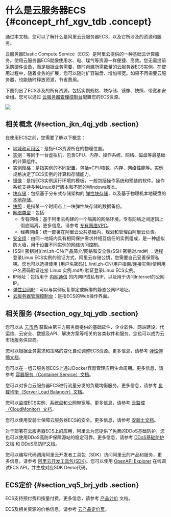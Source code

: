 # 什么是云服务器ECS {#concept_rhf_xgv_tdb .concept}

通过本文档，您可以了解什么是阿里云云服务器ECS，以及它所涉及的资源和服务。

云服务器Elastic Compute Service（ECS）是阿里云提供的一种基础云计算服务。使用云服务器ECS就像使用水、电、煤气等资源一样便捷、高效。您无需提前采购硬件设备，而是根据业务需要，随时创建所需数量的云服务器ECS实例。在使用过程中，随着业务的扩展，您可以随时扩容磁盘、增加带宽。如果不再需要云服务器，也能随时释放资源，节省费用。

下图列出了ECS涉及的所有资源，包括实例规格、块存储、镜像、快照、带宽和安全组。您可以通过 [云服务器管理控制台](https://ecs.console.aliyun.com/#/home)配置您的ECS资源。

![](http://static-aliyun-doc.oss-cn-hangzhou.aliyuncs.com/assets/img/9543/4795_zh-CN.png)

## 相关概念 {#section_jkn_4qj_ydb .section}

在使用ECS之前，您需要了解以下概念：

-   [地域和可用区](https://www.alibabacloud.com/help/doc-detail/40654.htm)：是指ECS资源所在的物理位置。
-   [实例](intl.zh-CN/产品简介/实例.md#)：等同于一台虚拟机，包含CPU、内存、操作系统、网络、磁盘等最基础的计算组件。
-   [实例规格](intl.zh-CN/产品简介/实例规格族.md#)：是指实例的不同配置，包括vCPU核数、内存、网络性能等。实例规格决定了ECS实例的计算和存储能力。
-   [镜像](intl.zh-CN/产品简介/镜像.md#)：是指ECS实例运行环境的模板，一般包括操作系统和预装的软件。操作系统支持多种Linux发行版本和不同的Windows版本。
-   [块存储](intl.zh-CN/产品简介/块存储.md#)：包括基于分布式存储架构的 [弹性块存储](intl.zh-CN/产品简介/块存储/弹性块存储.md#)，以及基于物理机本地硬盘的 [本地存储](intl.zh-CN/产品简介/块存储/本地存储.md#)。
-   [快照](intl.zh-CN/产品简介/快照.md#)：是指某一个时间点上一块弹性块存储的数据备份。
-   [网络类型](intl.zh-CN/产品简介/网络和安全性/网络类型.md#)：包括
    -   专有网络：基于阿里云构建的一个隔离的网络环境，专有网络之间逻辑上彻底隔离。更多信息，请参考 [专有网络VPC](../../intl.zh-CN/产品简介/什么是专有网络.md#)。
    -   经典网络：统一部署在阿里云公共基础内，规划和管理由阿里云负责。
-   [安全组](intl.zh-CN/产品简介/网络和安全性/安全组.md#)：由同一地域内具有相同保护需求并相互信任的实例组成，是一种虚拟防火墙，用于设置不同实例的网络访问控制。
-   [SSH 密钥对](intl.zh-CN/产品简介/网络和安全性/SSH 密钥对.md#) ：远程登录Linux ECS实例的验证方式，阿里云存储公钥，您需要自己妥善保管私钥。您也可以选择使用 [用户名密码](../intl.zh-CN/用户指南/连接实例/使用用户名密码验证连接 Linux 实例.md#) 验证登录Linux ECS实例。
-   IP地址：包括用于 [内网通信](intl.zh-CN/产品简介/网络和安全性/内网.md#) 的内网IP或私有IP，以及用于访问Internet的公网IP。
-   [弹性公网IP](https://help.aliyun.com/product/61789.html)：可以与实例反复绑定或解绑的静态公网IP地址。
-   [云服务器管理控制台](https://ecs.console.aliyun.com/#/home)：是指ECS的Web操作界面。

## 相关服务 {#section_ogy_tqj_ydb .section}

您可以从 [云市场](https://www.alibabacloud.com/marketplace) 获取由第三方服务商提供的基础软件、企业软件、网站建设、代运维、云安全、数据及API、解决方案等相关的各类软件和服务。您也可以成为云市场服务供应商。

您可以根据业务需求和策略的变化自动调整ECS资源。更多信息，请参考 [弹性伸缩文档](https://www.alibabacloud.com/help/zh/product/25855.htm)。

您可以在一组云服务器ECS上通过Docker容器管理应用生命周期。更多信息，请参考 [容器服务（Container Service）文档](https://www.alibabacloud.com/help/zh/product/25972.htm)。

您可以对多台云服务器ECS进行流量分发的负载均衡服务。更多信息，请参考 [负载均衡（Server Load Balancer）文档](https://www.alibabacloud.com/help/zh/product/27537.htm)。

您可以监控ECS实例、系统盘和公网带宽等。更多信息，请参考 [云监控（CloudMonitor）文档](https://www.alibabacloud.com/help/zh/product/28572.htm)。

您可以使用安骑士保障云服务器ECS的安全。更多信息，请参考 [安骑士文档](https://www.alibabacloud.com/help/zh/product/28449.htm)。

对于部署在云服务器ECS上的应用，阿里云为您提供了免费的DDoS基础防护，您也可以使用DDoS高防IP保障源站的稳定可靠。更多信息，请参考 [DDoS基础防护文档](https://www.alibabacloud.com/help/zh/product/28396.htm) 和 [DDoS高防IP文档](https://www.alibabacloud.com/help/zh/product/28461.htm)。

您可以编写代码调用阿里云开发者工具包（SDK）访问阿里云的产品和服务，更多信息，请参考 [阿里云开发工具包\(SDK\)](https://www.alibabacloud.com/zh/support/developer-resources)。您可以使用 [OpenAPI Explorer](https://api.aliyun.com/) 在线调试ECS API，并生成对应SDK Demo代码。

## ECS定价 {#section_vq5_brj_ydb .section}

ECS支持预付费和按量付费。更多信息，请参考 [产品计价](../intl.zh-CN/产品定价/计费概述.md#) 文档。

ECS及相关资源的价格信息，请参考 [云产品定价页](https://www.alibabacloud.com/zh/product/ecs)。

